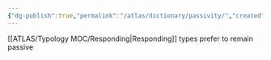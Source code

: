 ```yaml
---
{"dg-publish":true,"permalink":"/atlas/dictionary/passivity/","created":"","updated":"2023-01-12T13:16:10.009+01:00"}
---
```



[[ATLAS/Typology MOC/Responding\|Responding]] types prefer to remain passive



